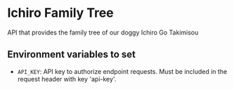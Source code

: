 # Ichiro Family Tree
API that provides the family tree of our doggy Ichiro Go Takimisou

## Environment variables to set
- `API_KEY`: API key to authorize endpoint requests. Must be included in the request header with key 'api-key'.
